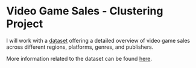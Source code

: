 # Video Game Sales - Clustering Project

I will work with a [dataset](https://github.com/serapumut/Clustering_Project-Video_Games_Sales/blob/main/global_video_game_sales.csv) offering a detailed overview of video game sales across different regions, platforms, genres, and publishers.

More information related to the dataset can be found [here](https://www.kaggle.com/datasets/samanfatima7/cleaned-global-video-game-sales-dataset).
